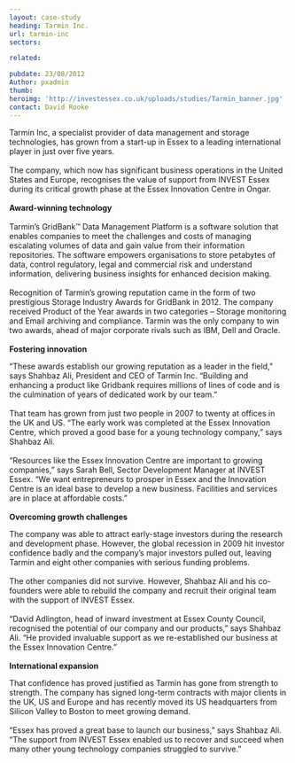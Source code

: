 ```yaml
---
layout: case-study
heading: Tarmin Inc.
url: tarmin-inc
sectors:

related:

pubdate: 23/08/2012
Author: pxadmin
thumb: 
heroimg: 'http://investessex.co.uk/uploads/studies/Tarmin_banner.jpg'
contact: David Rooke
---
```

 <p>Tarmin Inc, a specialist provider of data management and storage technologies, has grown from a start-up in Essex to a leading international player in just over five years.<br/><br/>The company, which now has significant business operations in the United States and Europe, recognises the value of support from INVEST Essex during its critical growth phase at the Essex Innovation Centre in Ongar.<br/><br/><strong>Award-winning technology</strong><br/><br/>Tarmin’s GridBank™ Data Management Platform is a software solution that enables companies to meet the challenges and costs of managing escalating volumes of data and gain value from their information repositories. The software empowers organisations to store petabytes of data, control regulatory, legal and commercial risk and understand information, delivering business insights for enhanced decision making.<br/><br/>Recognition of Tarmin’s growing reputation came in the form of two prestigious Storage Industry Awards for GridBank in 2012. The company received Product of the Year awards in two categories – Storage monitoring and Email archiving and compliance. Tarmin was the only company to win two awards, ahead of major corporate rivals such as IBM, Dell and Oracle.<br/><br/><strong>Fostering innovation </strong></p><p>“These awards establish our growing reputation as a leader in the field,” says Shahbaz Ali, President and CEO of Tarmin Inc. “Building and enhancing a product like Gridbank requires millions of lines of code and is the culmination of years of dedicated work by our team.”<br/><br/>That team has grown from just two people in 2007 to twenty at offices in the UK and US. “The early work was completed at the Essex Innovation Centre, which proved a good base for a young technology company,” says Shahbaz Ali.<br/><br/>“Resources like the Essex Innovation Centre are important to growing companies,” says Sarah Bell, Sector Development Manager at INVEST Essex. “We want entrepreneurs to prosper in Essex and the Innovation Centre is an ideal base to develop a new business. Facilities and services are in place at affordable costs.”<br/><br/><strong>Overcoming growth challenges </strong></p><p>The company was able to attract early-stage investors during the research and development phase. However, the global recession in 2009 hit investor confidence badly and the company’s major investors pulled out, leaving Tarmin and eight other companies with serious funding problems.<br/><br/>The other companies did not survive. However, Shahbaz Ali and his co-founders were able to rebuild the company and recruit their original team with the support of INVEST Essex.<br/><br/>“David Adlington, head of inward investment at Essex County Council, recognised the potential of our company and our products,” says Shahbaz Ali. “He provided invaluable support as we re-established our business at the Essex Innovation Centre.”<br/><br/><strong>International expansion</strong></p><p>That confidence has proved justified as Tarmin has gone from strength to strength. The company has signed long-term contracts with major clients in the UK, US and Europe and has recently moved its US headquarters from Silicon Valley to Boston to meet growing demand.<br/><br/>“Essex has proved a great base to launch our business,” says Shahbaz Ali. “The support from INVEST Essex enabled us to recover and succeed when many other young technology companies struggled to survive.”</p> 